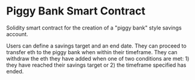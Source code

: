 # Piggy Bank Smart Contract
Solidity smart contract for the creation of a "piggy bank" style savings account.

Users can define a savings target and an end date. They can proceed to transfer eth to the piggy bank when within their timeframe. They can withdraw the eth they have added when one of two conditions are met: 1) they have reached their savings target or 2) the timeframe specified has ended.
